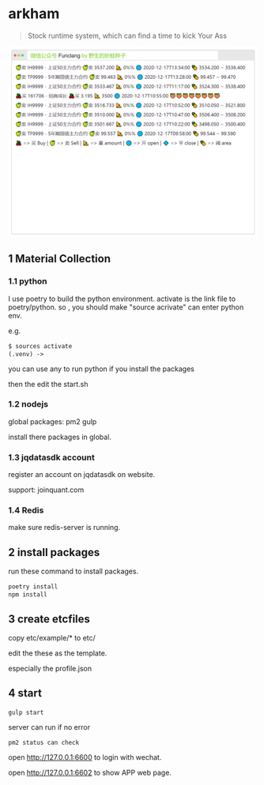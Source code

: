 # arkham

> Stock runtime system, which can find a time to kick Your Ass

![Snap](/zip/screenshot.png)

## 1 Material Collection

### 1.1 python

I use poetry to build the python environment.
activate is the link file to poetry/python.
so , you should make "source acrivate" can enter python env.

e.g.

    $ sources activate
    (.venv) ->

you can use any to run python if you install the packages

then the edit the start.sh

### 1.2 nodejs

global packages: pm2 gulp

install there packages in global.

### 1.3 jqdatasdk account

register an account on jqdatasdk on website.

support: joinquant.com

### 1.4 Redis

make sure redis-server is running.

## 2 install packages

run these command to install packages.

    poetry install
    npm install

## 3 create etcfiles

copy etc/example/\* to etc/

edit the these as the template.

especially the profile.json

## 4 start

    gulp start

server can run if no error

    pm2 status can check

open http://127.0.0.1:6600 to login with wechat.

open http://127.0.0.1:6602 to show APP web page.
